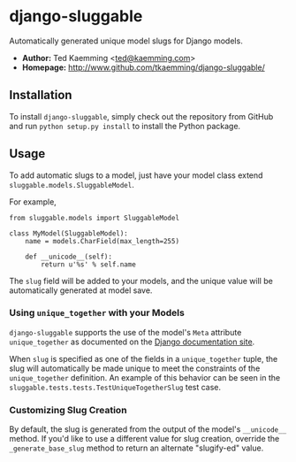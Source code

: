 # django-sluggable
Automatically generated unique model slugs for Django models.

* **Author:** Ted Kaemming <<ted@kaemming.com>>
* **Homepage:** <http://www.github.com/tkaemming/django-sluggable/>

## Installation
To install `django-sluggable`, simply check out the repository from GitHub
and run `python setup.py install` to install the Python package.

## Usage
To add automatic slugs to a model, just have your model class extend 
`sluggable.models.SluggableModel`.

For example,

    from sluggable.models import SluggableModel
    
    class MyModel(SluggableModel):
        name = models.CharField(max_length=255)
        
        def __unicode__(self):
            return u'%s' % self.name

The `slug` field will be added to your models, and the unique value will be 
automatically generated at model save.

### Using `unique_together` with your Models
`django-sluggable` supports the use of the model's `Meta` attribute
`unique_together` as documented on the 
[Django documentation site](http://docs.djangoproject.com/en/dev/ref/models/options/#unique-together).

When `slug` is specified as one of the fields in a `unique_together` tuple,
the slug will automatically be made unique to meet the constraints of the
`unique_together` definition. An example of this behavior can be seen in the 
`sluggable.tests.tests.TestUniqueTogetherSlug` test case.

### Customizing Slug Creation
By default, the slug is generated from the output of the model's `__unicode__`
method. If you'd like to use a different value for slug creation, override the
`_generate_base_slug` method to return an alternate "slugify-ed" value.